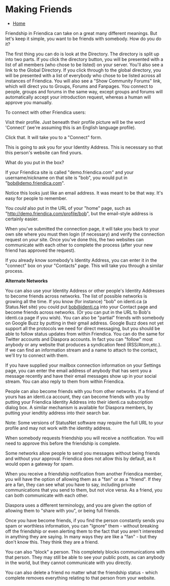 Making Friends
==============

* [Home](help)

Friendship in Friendica can take on a great many different meanings. But let's keep it simple, you want to be friends with somebody. How do you do it?

The first thing you can do is look at the Directory.  The directory is split up into two parts.  If you click the directory button, you will be presented with a list of all members (who chose to be listed) on your server.  You'll also see a link to the Global Directory.  If you click through to the global directory, you will be presented with a list of everybody who chose to be listed across all instances of Friendica.  You will also see a "Show Community Forums" link, which will direct you to Groups, Forums and Fanpages.  You connect to people, groups and forums in the same way, except groups and forums will automatically accept your introduction request, whereas a human will approve you manually.

To connect with other Friendica users:

Visit their profile. Just beneath their profile picture will be the word 'Connect' (we're assuming this is an English language profile).

Click that. It will take you to a "Connect" form.

This is going to ask you for your Identity Address. This is necessary so that this person's website can find yours. 

What do you put in the box?

If your Friendica site is called "demo.friendica.com" and your username/nickname on that site is "bob", you would put in "bob@demo.friendica.com". 

Notice this looks just like an email address. It was meant to be that way. It's easy for people to remember.

You *could* also put in the URL of your "home" page, such as "http://demo.friendica.com/profile/bob", but the email-style address is certainly easier.

When you've submitted the connection page, it will take you back to your own site where you must then login (if necessary) and verify the connection request on *your* site. Once you've done this, the two websites can communicate with each other to complete the process (after your new friend has approved the request). 

If you already know somebody's Identity Address, you can enter it in the "connect" box on your "Contacts" page. This will take you through a similar process.


**Alternate Networks**

You can also use your Identity Address or other people's Identity Addresses to become friends across networks. The list of possible networks is growing all the time. If you know (for instance) "bob" on identi.ca (a Status.Net site) you could put bob@identi.ca into your Contact page and become friends across networks.  (Or you can put in the URL to Bob's identi.ca page if you wish).  You can also be "partial" friends with somebody on Google Buzz by putting in their gmail address. Google Buzz does not yet support all the protocols we need for direct messaging, but you should be able to follow status updates from within Friendica. You can do the same for Twitter accounts and Diaspora accounts. In fact you can "follow" most anybody or any website that produces a syndication feed (RSS/Atom,etc.). If we can find an information stream and a name to attach to the contact, we'll try to connect with them. 

If you have supplied your mailbox connection information on your Settings page, you can enter the email address of anybody that has sent you a message recently and have their email messages show up in your social stream. You can also reply to them from within Friendica.  

People can also become friends with you from other networks. If a friend of yours has an identi.ca account, they can become friends with you by putting your Friendica Identity Address into their identi.ca subscription dialog box. A similar mechanism is available for Diaspora members, by putting your iendtity address into their search bar. 

Note: Some versions of StatusNet software may require the full URL to your profile and may not work with the identity address.

When somebody requests friendship you will receive a notification. You will need to approve this before the friendship is complete.

Some networks allow people to send you messages without being friends and without your approval. Friendica does not allow this by default, as it would open a gateway for spam. 

When you receive a friendship notification from another Friendica member, you will have the option of allowing them as a "fan" or as a "friend". If they are a fan, they can see what you have to say, including private communications that you send to them, but not vice versa. As a friend, you can both communicate with each other. 

Diaspora uses a different terminology, and you are given the option of allowing them to "share with you",  or being full friends. 

Once you have become friends, if you find the person constantly sends you spam or worthless information, you can "Ignore" them - without breaking off the friendship or even alerting them to the fact that you aren't interested in anything they are saying. In many ways they are like a "fan" - but they don't know this. They think they are a friend. 

You can also "block" a person. This completely blocks communications with that person. They may still be able to see your public posts, as can anybody in the world, but they cannot communicate with you directly. 

You can also delete a friend no matter what the friendship status - which complete removes everything relating to that person from your website. 

 
  

